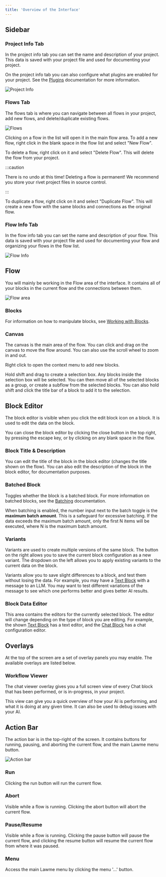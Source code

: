 ```yaml
---
title: 'Overview of the Interface'
---
```


## Sidebar

### Project Info Tab

In the project info tab you can set the name and description of your project. This data is saved with your project file and used for documenting your project.

On the project info tab you can also configure what plugins are enabled for your project. See the [Plugins](./plugins.md) documentation for more information.

![Project Info](../assets/project-info.png)

### Flows Tab

The flows tab is where you can navigate between all flows in your project, add new flows, and delete/duplicate existing flows.

![Flows](../assets/flows.png)

Clicking on a flow in the list will open it in the main flow area. To add a new flow, right click in the blank space in the flow list and select "New Flow".

To delete a flow, right click on it and select "Delete Flow". This will delete the flow from your project.

:::caution

There is no undo at this time! Deleting a flow is permanent! We recommend you store your rivet project files in source control.

:::

To duplicate a flow, right click on it and select "Duplicate Flow". This will create a new flow with the same blocks and connections as the original flow.

### Flow Info Tab

In the flow info tab you can set the name and description of your flow. This data is saved with your project file and used for documenting your flow and organizing your flows in the flow list.

![Flow Info](../assets/flow-info.png)

## Flow

You will mainly be working in the Flow area of the interface. It contains all of your blocks in the current flow and the connections between them.

![Flow area](../assets/flow-area.png)

### Blocks

For information on how to manipulate blocks, see [Working with Blocks](./adding-connecting-blocks.md).

### Canvas

The canvas is the main area of the flow. You can click and drag on the canvas to move the flow around. You can also use the scroll wheel to zoom in and out.

Right click to open the context menu to add new blocks.

Hold shift and drag to create a selection box. Any blocks inside the selection box will be selected. You can then move all of the selected blocks as a group, or create a subflow from the selected blocks. You can also hold shift and click the title bar of a block to add it to the selection.

## Block Editor

The block editor is visible when you click the edit block icon on a block. It is used to edit the data on the block.

You can close the block editor by clicking the close button in the top right, by pressing the escape key, or by clicking on any blank space in the flow.

### Block Title & Description

You can edit the title of the block in the block editor (changes the title shown on the flow). You can also edit the description of the block in the block editor, for documentation purposes.

### Batched Block

Toggles whether the block is a batched block. For more information on batched blocks, see the [Batching](./batching) documentation.

When batching is enabled, the number input next to the batch toggle is the **maximum batch amount**. This is a safeguard for excessive batching. If the data exceeds the maximum batch amount, only the first N items will be executed, where N is the maximum batch amount.

### Variants

Variants are used to create multiple versions of the same block. The button on the right allows you to save the current block configuration as a new variant. The dropdown on the left allows you to apply existing variants to the current data on the block.

Variants allow you to save slight differences to a block, and test them without losing the data. For example, you may have a [Text Block](../../block-reference/text) with a message to an LLM. You may want to test different variations of the message to see which one performs better and gives better AI results.

### Block Data Editor

This area contains the editors for the currently selected block. The editor will change depending on the type of block you are editing. For example, the shown [Text Block](../../block-reference/text) has a text editor, and the [Chat Block](../../block-reference/chat) has a chat configuration editor.

## Overlays

At the top of the screen are a set of overlay panels you may enable. The available overlays are listed below.


### Workflow Viewer

The chat viewer overlay gives you a full screen view of every Chat block that has been performed, or is in-progress, in your project.

This view can give you a quick overview of how your AI is performing, and what it is doing at any given time. It can also be used to debug issues with your AI.

## Action Bar

The action bar is in the top-right of the screen. It contains buttons for running, pausing, and aborting the current flow, and the main Lawme menu button.

![Action bar](../assets/action-bar.png)

### Run

Clicking the run button will run the current flow.

### Abort

Visible while a flow is running. Clicking the abort button will abort the current flow.

### Pause/Resume

Visible while a flow is running. Clicking the pause button will pause the current flow, and clicking the resume button will resume the current flow from where it was paused.

### Menu

Access the main Lawme menu by clicking the menu '...' button.
